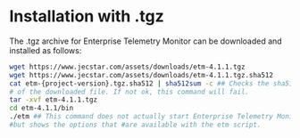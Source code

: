# Installation with .tgz
The .tgz archive for Enterprise Telemetry Monitor can be downloaded and installed as follows:

```bash
wget https://www.jecstar.com/assets/downloads/etm-4.1.1.tgz
wget https://www.jecstar.com/assets/downloads/etm-4.1.1.tgz.sha512
cat etm-{project-version}.tgz.sha512 | sha512sum -c ## Checks the sha512 hash 
# of the downloaded file. If not ok, this command will fail.
tar -xvf etm-4.1.1.tgz
cd etm-4.1.1/bin
./etm ## This command does not actually start Enterprise Telemetry Monitor
#but shows the options that #are available with the etm script.
```